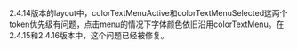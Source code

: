 2.4.14版本的layout中，colorTextMenuActive和colorTextMenuSelected这两个token优先级有问题，点击menu的情况下字体颜色依旧沿用colorTextMenu。在2.4.15和2.4.16版本中，这个问题已经被修复。
